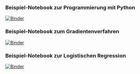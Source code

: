 ### Beispiel-Notebook zur Programmierung mit Python
[![Binder](https://mybinder.org/badge_logo.svg)](https://mybinder.org/v2/gh/fh-swf-hgi/demo-nb/AKI-Demos?filepath=Python101.ipynb)

### Beispiel-Notebook zum Gradientenverfahren
[![Binder](https://mybinder.org/badge_logo.svg)](https://mybinder.org/v2/gh/fh-swf-hgi/demo-nb/AKI-Demos?filepath=Demo-AKI-GD.ipynb)


### Beispiel-Notebook zur Logistischen Regression
[![Binder](https://mybinder.org/badge_logo.svg)](https://mybinder.org/v2/gh/fh-swf-hgi/demo-nb/AKI-Demos?filepath=Demo-AKI-LogReg.ipynb)
